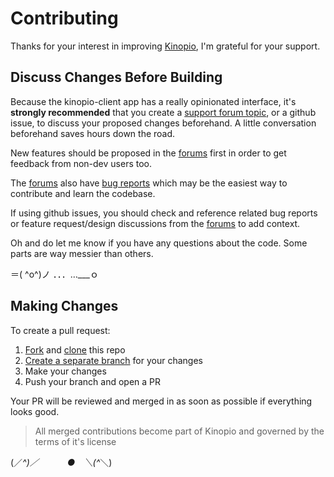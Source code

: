 # Contributing

Thanks for your interest in improving [Kinopio](https://kinopio.club), I'm grateful for your support.

## Discuss Changes Before Building

Because the kinopio-client app has a really opinionated interface, it's **strongly recommended** that you create a [support forum topic](https://club.kinopio.club), or a github issue, to discuss your proposed changes beforehand. A little conversation beforehand saves hours down the road.

New features should be proposed in the [forums](https://club.kinopio.club) first in order to get feedback from non-dev users too.

The [forums](https://club.kinopio.club) also have [bug reports](https://club.kinopio.club/c/support/6) which may be the easiest way to contribute and learn the codebase.

If using github issues, you should check and reference related bug reports or feature request/design discussions from the [forums](https://club.kinopio.club) to add context.

Oh and do let me know if you have any questions about the code. Some parts are way messier than others.

＝( ^o^)ノ ．．．…___ｏ

## Making Changes

To create a pull request:

1. [Fork](https://docs.github.com/en/github/getting-started-with-github/fork-a-repo) and [clone](https://docs.github.com/en/github/creating-cloning-and-archiving-repositories/cloning-a-repository) this repo
2. [Create a separate branch](https://docs.github.com/en/desktop/contributing-and-collaborating-using-github-desktop/managing-branches) for your changes
3. Make your changes
4. Push your branch and open a PR

Your PR will be reviewed and merged in as soon as possible if everything looks good.

> All merged contributions become part of Kinopio and governed by the terms of it's license

(／_^)／ 　　　●　＼(^_＼)
